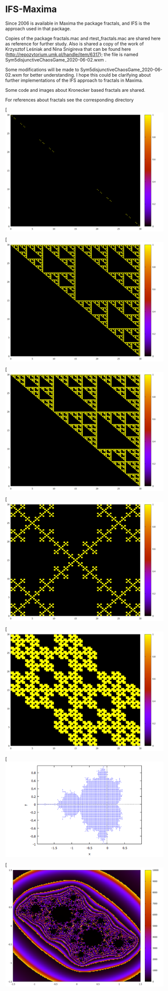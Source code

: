 # IFS-Maxima

Since 2006 is available in Maxima the package fractals, and IFS is the approach used in that package.

Copies of the package fractals.mac and rtest_fractals.mac are shared here as reference for further study.
Also is shared a copy of the work of Krzysztof Leśniak and Nina Snigireva that can be found here (http://repozytorium.umk.pl/handle/item/6317); the file is named Sym5disjunctiveChaosGame_2020-06-02.wxm .

Some modifications will be made to Sym5disjunctiveChaosGame_2020-06-02.wxm for better understanding.
I hope this could be clarifying about further implementations of the IFS approach to fractals in Maxima. 

Some code and images about Kronecker based fractals are shared.

For references about fractals see the corresponding directory

[![screen cap](https://github.com/Observatorio-de-Matematica/IFS-Maxima/blob/main/fractal_references/Kronecker%20product%20based%20fractals/Cantor.png)

[![screen cap](https://github.com/Observatorio-de-Matematica/IFS-Maxima/blob/main/fractal_references/Kronecker%20product%20based%20fractals/Sierpinski1.png)

[![screen cap](https://github.com/Observatorio-de-Matematica/IFS-Maxima/blob/main/fractal_references/Kronecker%20product%20based%20fractals/Sierpinski2.png)

[![screen cap](https://github.com/Observatorio-de-Matematica/IFS-Maxima/blob/main/fractal_references/Kronecker%20product%20based%20fractals/Vicsek.png)

[![screen cap](https://github.com/Observatorio-de-Matematica/IFS-Maxima/blob/main/fractal_references/Kronecker%20product%20based%20fractals/Hexaflake.png)

[![screen cap](https://github.com/Observatorio-de-Matematica/IFS-Maxima/blob/main/fractal_references/MandelbrotKreuter.png)

[![screen cap](https://github.com/Observatorio-de-Matematica/IFS-Maxima/blob/main/fractal_references/conjulia.png)
